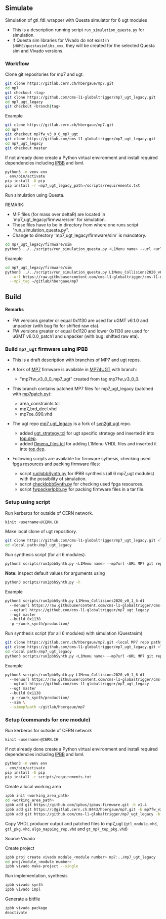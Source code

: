 ## Simulate

Simulation of gtl_fdl_wrapper with Questa simulator for 6 ugt modules

* This is a description running script `run_simulation_questa.py` for simulation.
* If Questa sim libraries for Vivado do not exist in `$HOME/questasimlibs_xxx`, they will be created for the selected Questa sim and Vivado versions.

### Workflow

Clone git repositories for mp7 and ugt.
```bash
git clone https://gitlab.cern.ch/hbergaue/mp7.git
cd mp7
git checkout <tag>
git clone https://github.com/cms-l1-globaltrigger/mp7_ugt_legacy.git
cd mp7_ugt_legacy
git checkout <branch|tag>
```

Example
```bash
git clone https://gitlab.cern.ch/hbergaue/mp7.git
cd mp7
git checkout mp7fw_v3_0_0_mp7_ugt
git clone https://github.com/cms-l1-globaltrigger/mp7_ugt_legacy.git
cd mp7_ugt_legacy
git checkout master
```

If not already done create a Python virtual environment and install required dependencies including [IPBB](https://github.com/ipbus/ipbb) and lxml.
```bash
python3 -m venv env
. env/bin/activate
pip install -U pip
pip install -r <mp7_ugt_legacy_path>/scripts/requirements.txt
```

Run simulation using Questa.

REMARK: 
- MIF files (for mass over deltaR) are located in 'mp7_ugt_legacy/firmware/sim' for simulation. 
- These files have to be in directory from where one runs script "run_simulation_questa.py".
- Change to directory 'mp7_ugt_legacy/firmware/sim' is mandatory.

```bash
cd mp7_ugt_legacy/firmware/sim
python3 ../../scripts/run_simulation_questa.py <L1Menu name> --url <url l1menu> --mp7_tag <local mp7 path>
```

Example
```bash
cd mp7_ugt_legacy/firmware/sim
python3 ../../scripts/run_simulation_questa.py L1Menu_Collisions2020_v0_1_6-d1 \
  --url https://raw.githubusercontent.com/cms-l1-globaltrigger/cms-l1-menu/master/2021 \
  --mp7_tag ~/gitlab/hbergaue/mp7
```

## Build

#### Remarks
- FW versions greater or equal 0x1130 are used for uGMT v6.1.0 and unpacker (with bug fix for shifted raw eta).
- FW versions greater or equal 0x1120 and lower 0x1130 are used for uGMT v6.0.0_patch1 and unpacker (with bug: shifted raw eta).

### Build `mp7_ugt` firmware using IPBB

* This is a draft description with branches of MP7 and ugt repos.
* A fork of [MP7](https://gitlab.cern.ch/cms-cactus/firmware/mp7) firmware is available in [MP74UGT](https://gitlab.cern.ch/hbergaue/mp7) with branch:
  - "mp7fw_v3_0_0_mp7_ugt" created from tag mp7fw_v3_0_0.
* This branch contains patched MP7 files for mp7_ugt_legacy (patched with [mp7patch.py](https://github.com/cms-l1-globaltrigger/mp7_ugt_legacy/scripts/mp7patch.py)):
  - area_constraints.tcl
  - mp7_brd_decl.vhd
  - mp7xe_690.vhd

* The ugt repo [mp7 ugt_legacy](https://github.com/cms-l1-globaltrigger/mp7_ugt_legacy) is a fork of [svn2git ugt](https://gitlab.cern.ch/hbergaue/ugt/blob/master/mp7_ugt) repo.
  - added [ugt_strategy.tcl](https://github.com/cms-l1-globaltrigger/mp7_ugt_legacy/firmware/ucf/ugt_strategy.tcl) for ugt specific strategy and inserted it into [top.dep](https://github.com/cms-l1-globaltrigger/mp7_ugt_legacy/firmware/cfg/top.dep).
  - added [l1menu_files.tcl](https://github.com/cms-l1-globaltrigger/mp7_ugt_legacy/firmware/cfg/l1menu_files.tcl) for adding L1Menu VHDL files and inserted it into [top.dep](https://github.com/cms-l1-globaltrigger/mp7_ugt_legacy/firmware/cfg/top.dep).

* Following scripts are available for firmware sythesis, checking used fpga resources and packing firmware files:
  - script [runIpbbSynth.py](https://github.com/cms-l1-globaltrigger/mp7_ugt_legacy/scripts/runIpbbSynth.py) for IPBB synthesis (all 6 mp7_ugt modules) with the possibility of simulation.
  - script [checkIpbbSynth.py](https://github.com/cms-l1-globaltrigger/mp7_ugt_legacy/scripts/checkIpbbSynth.py) for checking used fpga resources.
  - script [fwpackerIpbb.py](https://github.com/cms-l1-globaltrigger/mp7_ugt_legacy/scripts/fwpackerIpbb.py) for packing firmware files in a tar file.

### Setup using script

Run kerberos for outside of CERN network.
```bash
kinit <username>@CERN.CH
```

Make local clone of ugt repositiory.
```bash
git clone https://github.com/cms-l1-globaltrigger/mp7_ugt_legacy.git <local path>/mp7_ugt_legacy
cd <local path>/mp7_ugt_legacy
```

Run synthesis script (for all 6 modules).

```bash
python3 scripts/runIpbbSynth.py <L1Menu name> --mp7url <URL MP7 git repo> --mp7tag <MP7 tag> -p <work dir> --build <build-version> --ugturl <URL ugt git repo> -u <ugt tag in repo>
```

**Note:** inspect default values for arguments using
```bash
python3 scripts/runIpbbSynth.py -h
```

Example
```bash
python3 scripts/runIpbbSynth.py L1Menu_Collisions2020_v0_1_6-d1
  --menuurl https://raw.githubusercontent.com/cms-l1-globaltrigger/cms-l1-menu/L1Menu_Collisions2020_v0_1_6-d1/2021
  --ugturl https://github.com/cms-l1-globaltrigger/mp7_ugt_legacy
  --ugt master
  --build 0x1138
  -p ~/work_synth/production/
```

Run synthesis script (for all 6 modules) with simulation (Questasim)
```bash
git clone https://gitlab.cern.ch/hbergaue/mp7.git <local MP7 repo path>
git clone https://github.com/cms-l1-globaltrigger/mp7_ugt_legacy.git <local path>/mp7_ugt_legacy
cd <local path>/mp7_ugt_legacy
python3 scripts/runIpbbSynth.py <L1Menu name> --mp7url <URL MP7 git repo> --mp7tag <MP7 tag> -p <work dir> --build <build version> --ugturl <URL ugt git repo> -u <ugt tag in repo> --sim --simmp7path <local MP7 repo path>
```

Example
```bash
python3 scripts/runIpbbSynth.py L1Menu_Collisions2020_v0_1_6-d1
  --menuurl https://raw.githubusercontent.com/cms-l1-globaltrigger/cms-l1-menu/L1Menu_Collisions2020_v0_1_6-d1/2021
  --ugturl https://github.com/cms-l1-globaltrigger/mp7_ugt_legacy
  --ugt master
  --build 0x1138
  -p ~/work_synth/production/
  --sim \
  --simmp7path ~/gitlab/hbergaue/mp7
```

### Setup (commands for one module)

Run kerberos for outside of CERN network
```bash
kinit <username>@CERN.CH
```

If not already done create a Python virtual environment and install required dependencies including [IPBB](https://github.com/ipbus/ipbb) and lxml.
```bash
python3 -m venv env
. env/bin/activate
pip install -U pip
pip install -r scripts/requirements.txt
```

Create a local working area
```bash
ipbb init <working_area_path>
cd <working_area_path>
ipbb add git https://github.com/ipbus/ipbus-firmware.git -b v1.4
ipbb add git https://:@gitlab.cern.ch:8443/hbergaue/mp7.git -b mp7fw_v3_0_0_mp7_ugt
ipbb add git https://github.com/cms-l1-globaltrigger/mp7_ugt_legacy -b <master or branch name or tag name>
```

Copy VHDL producer output and patched files to mp7_ugt (`gtl_module.vhd`, `gtl_pkg.vhd`, `algo_mapping_rop.vhd` and `gt_mp7_top_pkg.vhd`)

Source Vivado

Create project
```bash
ipbb proj create vivado module_<module number> mp7:../mp7_ugt_legacy
cd proj/module_<module number>
ipbb vivado make-project --single
```

Run implementation, synthesis
```bash
ipbb vivado synth
ipbb vivado impl
```

Generate a bitfile
```bash
ipbb vivado package
deactivate
```
